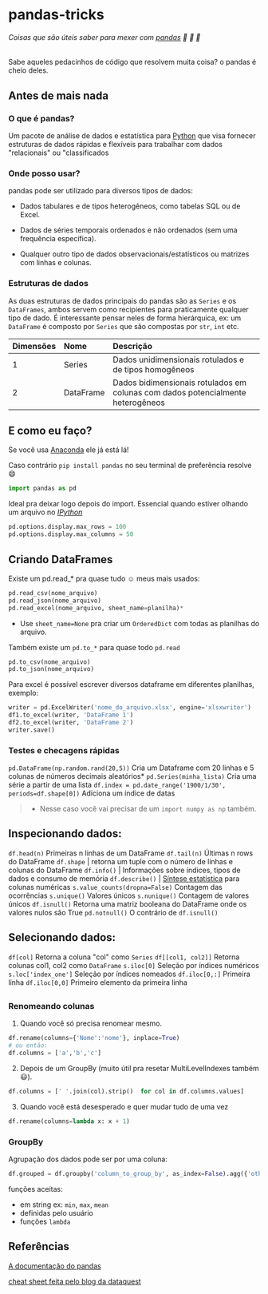 # pandas-tricks
###### Coisas que são úteis saber para mexer com [pandas][1] :panda_face: :panda_face: :panda_face:
  Sabe aqueles pedacinhos de código que resolvem muita coisa?
  o pandas é cheio deles.
 
## Antes de mais nada

### O que é pandas? 

  Um pacote de análise de dados e estatística para [Python][2] que visa fornecer estruturas de dados rápidas e flexíveis para trabalhar com dados "relacionais" ou "classificados

### Onde posso usar?
  pandas pode ser utilizado para diversos tipos de dados:
  
  + Dados tabulares e de tipos heterogêneos, como tabelas SQL ou de Excel.
  
  + Dados de séries temporais ordenados e não ordenados (sem uma frequência específica).
  
  + Qualquer outro tipo de dados observacionais/estatísticos ou matrizes com linhas e colunas.

### Estruturas de dados
As duas estruturas de dados principais do pandas são as `Series` e os `DataFrames`, ambos servem como recipientes para praticamente qualquer tipo de dado. É interessante pensar neles de forma hierárquica, ex: um `DataFrame` é composto por `Series` que são compostas por `str`, `int` etc.


| Dimensões | Nome | Descrição |
| :--- | :--- | :--- |
| 1 | Series | Dados unidimensionais rotulados e de tipos homogêneos |
| 2 | DataFrame | Dados bidimensionais rotulados em colunas com dados potencialmente heterogêneos |


## E como eu faço?
  Se você usa [Anaconda][3] ele já está lá!
  
  Caso contrário `pip install pandas` no seu terminal de preferência resolve :smile:
  
  ```Python console:
import pandas as pd
```
  

  

  Ideal pra deixar logo depois do import.
  Essencial quando estiver olhando um arquivo no [*IPython*][4]
  

```Python console:
pd.options.display.max_rows = 100
pd.options.display.max_columns = 50
```

## Criando DataFrames

Existe um pd.read_* pra quase tudo :relaxed:
meus mais usados:
```Python console:
pd.read_csv(nome_arquivo)
pd.read_json(nome_arquivo)
pd.read_excel(nome_arquivo, sheet_name=planilha)*
```
* Use `sheet_name=None` pra criar um `OrderedDict` com todas as planilhas do arquivo.

Também existe um `pd.to_*` para quase todo `pd.read` 
```Python console:
pd.to_csv(nome_arquivo)
pd.to_json(nome_arquivo)
```
Para excel é possível escrever diversos dataframe em diferentes planilhas, exemplo:
```Python console:
writer = pd.ExcelWriter('nome_do_arquivo.xlsx', engine='xlsxwriter')
df1.to_excel(writer, 'DataFrame 1')
df2.to_excel(writer, 'DataFrame 2')
writer.save()
```
### Testes e checagens rápidas

`pd.DataFrame(np.random.rand(20,5))` Cria um Dataframe com 20 linhas e 5 colunas de números decimais aleatórios*
`pd.Series(minha_lista)` Cria uma série a partir de uma lista
`df.index = pd.date_range('1900/1/30', periods=df.shape[0])` Adiciona um índice de datas

> * Nesse caso você vai precisar de um `import numpy as np` também.

## Inspecionando dados:
`df.head(n)` Primeiras n linhas de um  DataFrame
`df.tail(n)` Últimas n rows do DataFrame
`df.shape` | retorna um tuple com o número de linhas e colunas do DataFrame
`df.info()` | Informações sobre índices, tipos de dados e consumo de memória
`df.describe()` | [Síntese estatística][6] para colunas numéricas
`s.value_counts(dropna=False)` Contagem das ocorrências
`s.unique()` Valores únicos 
`s.nunique()` Contagem de valores únicos
`df.isnull()` Retorna uma matriz booleana do DataFrame onde os valores nulos são True
`pd.notnull()` O contrário de `df.isnull()`
  

## Selecionando dados:
`df[col]` Retorna a coluna "col" como `Series`
`df[[col1, col2]]` Retorna colunas col1, col2 como `DataFrame`
`s.iloc[0]` Seleção por índices numéricos
`s.loc['index_one']` Seleção por índices nomeados
`df.iloc[0,:]` Primeira linha
`df.iloc[0,0]` Primeiro elemento da primeira linha

## 
### Renomeando colunas

1. Quando você só precisa renomear mesmo.
```Python console:
df.rename(columns={'Nome':'nome'}, inplace=True)
# ou então:
df.columns = ['a','b','c']
```

2. Depois de um GroupBy (muito útil pra resetar MultiLevelIndexes também :smiley:).
```Python console:
df.columns = [' '.join(col).strip()  for col in df.columns.values]
```

3. Quando você está desesperado e quer mudar tudo de uma vez
```Python console:
df.rename(columns=lambda x: x + 1)
```


### GroupBy
Agrupação dos dados pode ser por uma coluna:
```Python console:
df.grouped = df.groupby('column_to_group_by', as_index=False).agg({'other_columns': função ou lista de funções*})
```
funções aceitas:
 * em string ex: `min`, `max`, `mean`
 * definidas pelo usuário
 * funções `lambda`
 
## Referências
[A documentação do pandas][1]

[cheat sheet feita pelo blog da dataquest][5]

[1]: https://pandas.pydata.org/pandas-docs/stable/
[2]: https://www.python.org/
[3]: https://www.anaconda.com/distribution/
[4]: https://ipython.org/
[5]: https://www.dataquest.io/blog/pandas-cheat-sheet/
[6]: https://pt.wikipedia.org/wiki/S%C3%ADntese_estat%C3%ADstica
